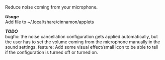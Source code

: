 Reduce noise coming from your microphone.

***Usage***\
Add file to ~/.local/share/cinnamon/applets 

***TODO***\
bugfix: the noise cancellation configuration gets applied automatically, but the user has to set the volume coming from the microphone manually in the sound settings. 
feature: Add some visual effect/small icon to be able to tell if the configuration is turned off or turned on.
